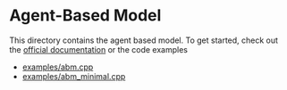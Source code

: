 # Agent-Based Model

This directory contains the agent based model. 
To get started, check out the [official documentation](https://memilio.readthedocs.io/en/latest/cpp/mobility_based_abm.html) 
or the code examples

- [examples/abm.cpp](../../examples/abm_minimal.cpp)
- [examples/abm_minimal.cpp](../../examples/abm_history_object.cpp)
